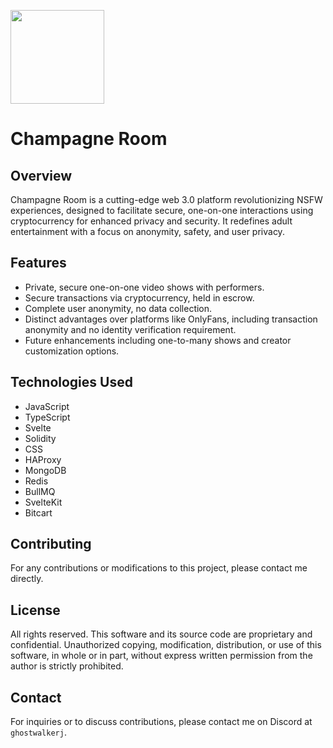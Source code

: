 <p align="left">
  <img src="https://static.champagneroom.app/assets/logo-horizontal-tr.png" width="150"/>
</p>

# Champagne Room

## Overview
Champagne Room is a cutting-edge web 3.0 platform revolutionizing NSFW experiences, designed to facilitate secure, one-on-one interactions using cryptocurrency for enhanced privacy and security. It redefines adult entertainment with a focus on anonymity, safety, and user privacy.

## Features
- Private, secure one-on-one video shows with performers.
- Secure transactions via cryptocurrency, held in escrow.
- Complete user anonymity, no data collection.
- Distinct advantages over platforms like OnlyFans, including transaction anonymity and no identity verification requirement.
- Future enhancements including one-to-many shows and creator customization options.

## Technologies Used
- JavaScript
- TypeScript
- Svelte
- Solidity
- CSS
- HAProxy
- MongoDB
- Redis
- BullMQ
- SvelteKit
- Bitcart

## Contributing
For any contributions or modifications to this project, please contact me directly.

## License
All rights reserved. This software and its source code are proprietary and confidential. Unauthorized copying, modification, distribution, or use of this software, in whole or in part, without express written permission from the author is strictly prohibited.

## Contact
For inquiries or to discuss contributions, please contact me on Discord at `ghostwalkerj`.
